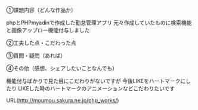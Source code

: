 ①課題内容（どんな作品か）

phpとPHPmyadinで作成した勤怠管理アプリ
元々作成していたものに検索機能と画像アップロー機能付与しました

②工夫した点・こだわった点


③質問・疑問（あれば）


④その他（感想、シェアしたいことなんでも）

機能付与ばかりで見た目にこだわりがないですが
今後LIKEをハートマークにしたり
LIKEした時のハートマークのアニメーションなどこだわりたいです

URL(http://moumou.sakura.ne.jp/php_works/)